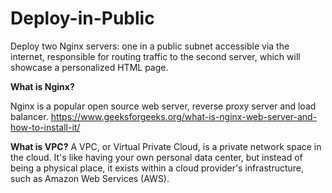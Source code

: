 # Deploy-in-Public

Deploy two Nginx servers: one in a public subnet accessible via the internet, responsible for routing traffic to the second server, which will showcase a personalized HTML page.

**What is Nginx?**

Nginx is a popular open source web server, reverse proxy server and load balancer.
https://www.geeksforgeeks.org/what-is-nginx-web-server-and-how-to-install-it/

**What is VPC?**
A VPC, or Virtual Private Cloud, is a private network space in the cloud. It's like having your own personal data center, but instead of being a physical place, it exists within a cloud provider's infrastructure, such as Amazon Web Services (AWS).

